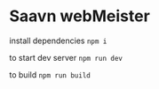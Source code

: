 # Saavn webMeister

install dependencies
` npm i `

to start dev server
` npm run dev `

to build
` npm run build `
